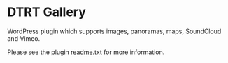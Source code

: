 # DTRT Gallery

WordPress plugin which supports images, panoramas, maps, SoundCloud and Vimeo.

Please see the plugin [readme.txt](readme.txt) for more information.
